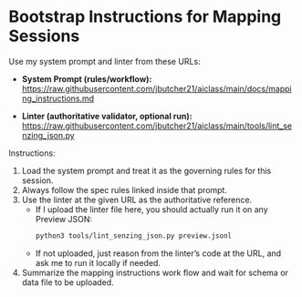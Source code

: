 # Bootstrap Instructions for Mapping Sessions

Use my system prompt and linter from these URLs:

- **System Prompt (rules/workflow):**  
  https://raw.githubusercontent.com/jbutcher21/aiclass/main/docs/mapping_instructions.md

- **Linter (authoritative validator, optional run):**  
  https://raw.githubusercontent.com/jbutcher21/aiclass/main/tools/lint_senzing_json.py

Instructions:
1. Load the system prompt and treat it as the governing rules for this session.  
2. Always follow the spec rules linked inside that prompt.  
3. Use the linter at the given URL as the authoritative reference.  
   - If I upload the linter file here, you should actually run it on any Preview JSON:  
     ```bash
     python3 tools/lint_senzing_json.py preview.jsonl
     ```  
   - If not uploaded, just reason from the linter’s code at the URL, and ask me to run it locally if needed.  
4. Summarize the mapping instructions work flow and wait for schema or data file to be uploaded.
